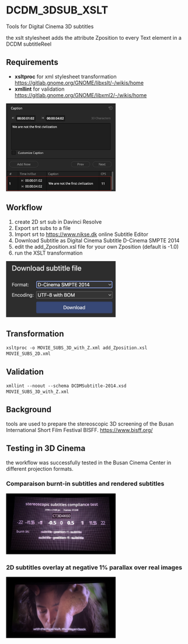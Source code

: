 # DCDM_3DSUB_XSLT
Tools for Digital Cinema 3D subtitles

the xslt stylesheet adds the attribute Zposition to every Text element in a DCDM subtitleReel

## Requirements
- **xsltproc** for xml stylesheet transformation
https://gitlab.gnome.org/GNOME/libxslt/-/wikis/home
- **xmllint** for validation
https://gitlab.gnome.org/GNOME/libxml2/-/wikis/home

<picture>
   <img src="images/resolve_sub.jpg" alt="resolvesub" width="300" height="auto" />
</picture>

## Workflow
1. create 2D srt sub in Davinci Resolve
2. Export srt subs to a file
3. Import srt to https://www.nikse.dk online Subtitle Editor
4. Download Subtitle as Digital Cinema Subtitle D-Cinema SMPTE 2014
5. edit the add_Zposition.xsl file for your own Zposition (default is -1.0)
6. run the XSLT transformation

<picture>
   <img src="images/picture_download_sub.jpg" alt="subexport" width="300" height="auto" />
</picture>
   
## Transformation
```
xsltproc -o MOVIE_SUBS_3D_with_Z.xml add_Zposition.xsl MOVIE_SUBS_2D.xml
```

## Validation
```
xmllint --noout --schema DCDMSubtitle-2014.xsd MOVIE_SUBS_3D_with_Z.xml
```
## Background
tools are used to prepare the stereoscopic 3D screening of the Busan International Short Film Festival BISFF.
https://www.bisff.org/

## Testing in 3D Cinema
the workflow was successfully tested in the Busan Cinema Center in different projection formats.

### Comparaison burnt-in subtitles and rendered subtitles
<picture>
   <img src="images/compliancetest01.jpg" alt="compliancetest01" width="300" height="auto" />
</picture>


### 2D subtitles overlay at negative 1% parallax over real images
<picture>
   <img src="images/compliancetest02.jpg" alt="compliancetest02" width="300" height="auto" />
</picture>

